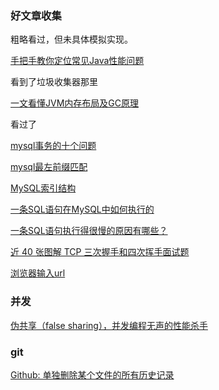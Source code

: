 ### 好文章收集 

粗略看过，但未具体模拟实现。

[手把手教你定位常见Java性能问题](https://mp.weixin.qq.com/s/fcYbt3wUhcZlBeZy0RfgGQ)

看到了垃圾收集器那里

[一文看懂JVM内存布局及GC原理](https://www.cnblogs.com/yjmyzz/p/jvm-memory-structure-and-gc.html)

看过了

[mysql事务的十个问题](https://mp.weixin.qq.com/s/mZxAn7qRQ8EycVOcdql3hQ)

[mysql最左前缀匹配](https://blog.csdn.net/sinat_41917109/article/details/88944290)

[MySQL索引结构](https://mp.weixin.qq.com/s/qP-Ry6baz6iJ3vUV41HG2w)

[一条SQL语句在MySQL中如何执行的](https://mp.weixin.qq.com/s/QU4-RSqVC88xRyMA31khMg)

[一条SQL语句执行得很慢的原因有哪些？](https://mp.weixin.qq.com/s/7Pn__NdTyEbwH1UTd7pvIQ)



[近 40 张图解 TCP 三次握手和四次挥手面试题](https://mp.weixin.qq.com/s/tH8RFmjrveOmgLvk9hmrkw)

[浏览器输入url](https://www.cnblogs.com/jin-zhe/p/11586327.html)

### 并发

[伪共享（false sharing），并发编程无声的性能杀手](https://www.cnblogs.com/cyfonly/p/5800758.html)



### git

[Github: 单独删除某个文件的所有历史记录](https://blog.csdn.net/q258523454/article/details/83899911)